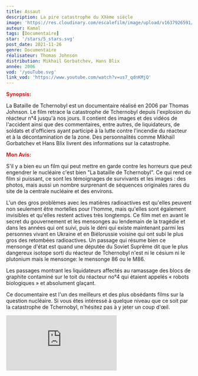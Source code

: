 ```yaml
---
title: Assaut
description: La pire catastrophe du XXème siècle
image: 'https://res.cloudinary.com/escalefilm/image/upload/v1637926591/centrale-lenine-r%C3%A9acteur-4-de-tcherobyl-apr%C3%A8s-limplosion_mdnfxv.jpg'
auteur: Kamal
tags: [Documentaire]
star: '/stars/5_stars.svg'
post_date: 2021-11-26
genre: Documentaire
réalisateur: Thomas Johnson
distribution: Mikhaïl Gorbatchev, Hans Blix
année: 2006
vod: '/youTube.svg'
link_vod: 'https://www.youtube.com/watch?v=us7_qdnKMjQ'
---
```


<span style="color:#db161c">**Synopsis:**</span>

La Bataille de Tchernobyl est un documentaire réalisé en 2006 par Thomas Johnson. Le film retrace la catastrophe de Tchernobyl depuis l'explosion du réacteur n°4 jusqu'à nos jours. Il contient des images et des vidéos de l'accident ainsi que des commentaires, entre autres, de liquidateurs, de soldats et d'officiers ayant participé à la lutte contre l'incendie du réacteur et à la décontamination de la zone. Des personnalités comme Mikhaïl Gorbatchev et Hans Blix livrent des informations sur la catastrophe.

<span style="color:#db161c">**Mon Avis:**</span>

S'il y a bien eu un film qui peut mettre en garde contre les horreurs que peut engendrer le nucléaire c'est bien "La bataille de Tchernobyl". Ce qui rend ce film si puissant, ce sont les témoignages de survivants et les images : des photos, mais aussi un nombre surprenant de séquences originales rares du site de la centrale nucléaire et des environs.

L'un des gros problèmes avec les matières radioactives est qu'elles peuvent non seulement être mortelles pour l'homme, mais qu'elles sont également invisibles et qu'elles restent actives très longtemps. Ce film met en avant le secret du gouvernement et les mensonges au lendemain de la tragédie et dans les années qui ont suivi, puis le déni qui existe maintenant parmi les personnes vivant en Ukraine et en Biélorussie voisine qui ont subi le plus gros des retombées radioactives. Un passage qui résume bien ce mensonge d'état est quand une députée du Soviet Suprême dit que le plus dangereux isotope sorti du réacteur de Tchernobyl n'est ni le césium ni le plutonium mais le mensonge: le mensonge 86 ou le M86.

Les passages montrant les liquidateurs affectés au ramassage des blocs de graphite contaminé sur le toit du réacteur no°4 qui étaient appelés « robots biologiques » et absolument glaçant.

Ce documentaire est l'un des meilleurs et des plus obsédants films sur la question nucléaire. Si vous êtes intéressé à quelque niveau que ce soit par la catastrophe de Tchernobyl, n'hésitez pas à y jeter un coup d'œil.

<div>
    <iframe src="https://www.youtube.com/embed/rxhT7zgaJFc" title="YouTube video player" frameborder="0" allow="accelerometer; autoplay; clipboard-write; encrypted-media; gyroscope; picture-in-picture" allowfullscreen></iframe>
</div>



